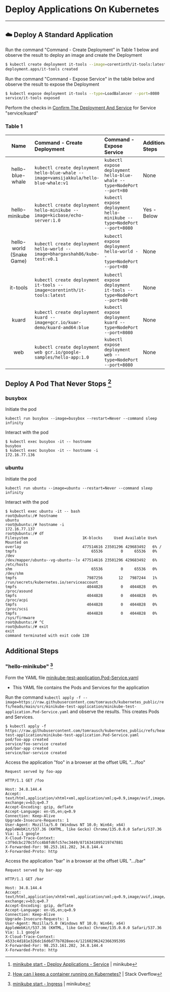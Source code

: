 # Deploy Applications On Kubernetes

--------
## ☁️ Deploy A Standard Application

Run the command "Command - Create Deployment" in Table 1 below and observe the result to deploy an image and create the Deployment
```bash
$ kubectl create deployment it-tools --image=corentinth/it-tools:latest
deployment.apps/it-tools created
```

Run the command "Command - Expose Service" in the table below and observe the result to expose the Deployment
```bash
$ kubectl expose deployment it-tools --type=LoadBalancer --port=8080
service/it-tools exposed
```

Perform the checks in [Confirm The Deployment And Service](https://github.com/tomrausch/kubernetes_public/blob/9569089708b8f66adc3a30add0f74f5c53544dd3/doc/Confirm%20The%20Deployment%20And%20Service.md) for Service "service/kuard"

### Table 1

| Name | Command - Create Deployment | Command - Expose Service | Additional Steps | Reference |
| :---: | :--- | :--- | :---  | :---: |
| hello-blue-whale | ```kubectl create deployment hello-blue-whale --image=vamsijakkula/hello-blue-whale:v1``` | ```kubectl expose deployment hello-blue-whale --type=NodePort --port=80``` | None | [vamsijakkula](https://gist.github.com/vamsijakkula)|
| hello-minikube | ```kubectl create deployment hello-minikube --image=kicbase/echo-server:1.0``` | ```kubectl expose deployment hello-minikube --type=NodePort --port=8080``` | Yes - Below | minikube start [^minikube_start_service]|
| hello-world (Snake Game) | ```kubectl create deployment hello-world --image=bhargavshah86/kube-test:v0.1``` | ```kubectl expose deployment hello-world --type=NodePort --port=80``` | None | [hello-world-k8s](https://github.com/skynet86/hello-world-k8s) <br> [“Hello World” on Kubernetes Cluster](https://shahbhargav.medium.com/hello-world-on-kubernetes-cluster-6bec6f4b1bfd) |
| it-tools | ```kubectl create deployment it-tools --image=corentinth/it-tools:latest``` | ```kubectl expose deployment it-tools --type=NodePort --port=80``` | None | [CorentinTh/it-tools](https://github.com/CorentinTh/it-tools) |
| kuard | ```kubectl create deployment kuard --image=gcr.io/kuar-demo/kuard-amd64:blue``` | ```kubectl expose deployment kuard --type=NodePort --port=8080``` | None | [kuard](https://github.com/kubernetes-up-and-running/kuard) |
| web | ```kubectl create deployment web gcr.io/google-samples/hello-app:1.0``` | ```kubectl expose deployment web --type=NodePort --port=8080``` | None | [web](https://console.cloud.google.com/artifacts/docker/google-samples/us/gcr.io/hello-app?inv=1&invt=AbxY8g) |

[^minikube_start_service]: [minikube start - Deploy Applications - Service](https://minikube.sigs.k8s.io/docs/start/?arch=%2Flinux%2Fx86-64%2Fstable%2Fbinary+download#Service) | minikube

## Deploy A Pod That Never Stops [^pod_never_stops]
### busybox
Initiate the pod
```
kubectl run busybox --image=busybox --restart=Never --command sleep infinity
```
Interact with the pod
```
$ kubectl exec busybox -it -- hostname
busybox
$ kubectl exec busybox -it -- hostname -i
172.16.77.136
```

### ubuntu
Initiate the pod
```
kubectl run ubuntu --image=ubuntu --restart=Never --command sleep infinity
```
Interact with the pod
```
$ kubectl exec ubuntu -it -- bash
root@ubuntu:/# hostname
ubuntu
root@ubuntu:/# hostname -i
172.16.77.137
root@ubuntu:/# df
Filesystem                        1K-blocks     Used Available Use% Mounted on
overlay                           477514616 23501296 429683492   6% /
tmpfs                                 65536        0     65536   0% /dev
/dev/mapper/ubuntu--vg-ubuntu--lv 477514616 23501296 429683492   6% /etc/hosts
shm                                   65536        0     65536   0% /dev/shm
tmpfs                               7987256       12   7987244   1% /run/secrets/kubernetes.io/serviceaccount
tmpfs                               4044828        0   4044828   0% /proc/asound
tmpfs                               4044828        0   4044828   0% /proc/acpi
tmpfs                               4044828        0   4044828   0% /proc/scsi
tmpfs                               4044828        0   4044828   0% /sys/firmware
root@ubuntu:/# ^C
root@ubuntu:/# exit
exit
command terminated with exit code 130
```

[^pod_never_stops]: [How can I keep a container running on Kubernetes?](https://stackoverflow.com/questions/31870222/how-can-i-keep-a-container-running-on-kubernetes) | Stack Overflow


## Additional Steps
### "hello-minikube" [^minikube_start_ingress]

Form the YAML file [minikube-test-application.Pod-Service.yaml](https://github.com/tomrausch/kubernetes_public/blob/main/src/minikube-test-application/minikube-test-application.Pod-Service.yaml)
- This YAML file contains the Pods and Services for the application

Run the command ```kubectl apply -f --image=https://raw.githubusercontent.com/tomrausch/kubernetes_public/refs/heads/main/src/minikube-test-application/minikube-test-application.Pod-Service.yaml``` and observe the results. This creates Pods and Services.

```
$ kubectl apply -f https://raw.githubusercontent.com/tomrausch/kubernetes_public/refs/heads/main/src/minikube-test-application/minikube-test-application.Pod-Service.yaml
pod/foo-app created
service/foo-service created
pod/bar-app created
service/bar-service created
```

Access the application "foo" in a browser at the offset URL ".../foo"

```
Request served by foo-app

HTTP/1.1 GET /foo

Host: 34.8.144.4
Accept: text/html,application/xhtml+xml,application/xml;q=0.9,image/avif,image/webp,image/apng,*/*;q=0.8,application/signed-exchange;v=b3;q=0.7
Accept-Encoding: gzip, deflate
Accept-Language: en-US,en;q=0.9
Connection: Keep-Alive
Upgrade-Insecure-Requests: 1
User-Agent: Mozilla/5.0 (Windows NT 10.0; Win64; x64) AppleWebKit/537.36 (KHTML, like Gecko) Chrome/135.0.0.0 Safari/537.36
Via: 1.1 google
X-Cloud-Trace-Context: c3f9dcbc270c5fcc4b8fd6fc57ec3449/8716341095219747881
X-Forwarded-For: 98.253.161.202, 34.8.144.4
X-Forwarded-Proto: http
```

Access the application "bar" in a browser at the offset URL ".../bar"

```
Request served by bar-app

HTTP/1.1 GET /bar

Host: 34.8.144.4
Accept: text/html,application/xhtml+xml,application/xml;q=0.9,image/avif,image/webp,image/apng,*/*;q=0.8,application/signed-exchange;v=b3;q=0.7
Accept-Encoding: gzip, deflate
Accept-Language: en-US,en;q=0.9
Connection: Keep-Alive
Upgrade-Insecure-Requests: 1
User-Agent: Mozilla/5.0 (Windows NT 10.0; Win64; x64) AppleWebKit/537.36 (KHTML, like Gecko) Chrome/135.0.0.0 Safari/537.36
Via: 1.1 google
X-Cloud-Trace-Context: 4533c4d181e326dc16d6d77b7028eec4/12160296242366395395
X-Forwarded-For: 98.253.161.202, 34.8.144.4
X-Forwarded-Proto: http
```

[^minikube_start_ingress]: [minikube start - Ingress](https://minikube.sigs.k8s.io/docs/start/?arch=%2Fwindows%2Fx86-64%2Fstable%2F.exe+download#Ingress) | minikube

